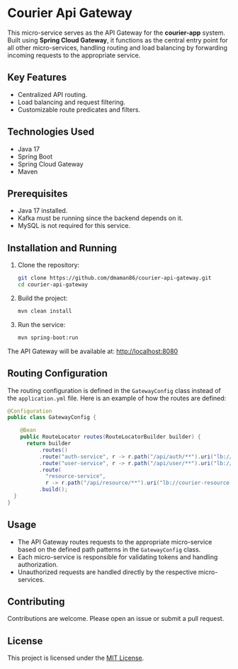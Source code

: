 # Courier Api Gateway

This micro-service serves as the API Gateway for the **courier-app** system. Built using **Spring Cloud Gateway**, it functions as the central entry point for all other micro-services, handling routing and load balancing by forwarding incoming requests to the appropriate service.

## Key Features

- Centralized API routing.
- Load balancing and request filtering.
- Customizable route predicates and filters.

## Technologies Used

- Java 17
- Spring Boot
- Spring Cloud Gateway
- Maven

## Prerequisites

- Java 17 installed.
- Kafka must be running since the backend depends on it.
- MySQL is not required for this service.

## Installation and Running

1. Clone the repository:

   ```bash
   git clone https://github.com/dmaman86/courier-api-gateway.git
   cd courier-api-gateway
   ```

2. Build the project:

   ```bash
   mvn clean install
   ```

3. Run the service:

   ```bash
   mvn spring-boot:run
   ```

The API Gateway will be available at: [http://localhost:8080](http://localhost:8080)

## Routing Configuration

The routing configuration is defined in the `GatewayConfig` class instead of the `application.yml` file. Here is an example of how the routes are defined:

```java
@Configuration
public class GatewayConfig {

    @Bean
    public RouteLocator routes(RouteLocatorBuilder builder) {
      return builder
          .routes()
          .route("auth-service", r -> r.path("/api/auth/**").uri("lb://courier-auth-service"))
          .route("user-service", r -> r.path("/api/user/**").uri("lb://courier-user-service"))
          .route(
            "resource-service",
            r -> r.path("/api/resource/**").uri("lb://courier-resource-service"))
          .build();
  }
}
```

## Usage

- The API Gateway routes requests to the appropriate micro-service based on the defined path patterns in the `GatewayConfig` class.
- Each micro-service is responsible for validating tokens and handling authorization.
- Unauthorized requests are handled directly by the respective micro-services.

## Contributing

Contributions are welcome. Please open an issue or submit a pull request.

## License

This project is licensed under the [MIT License](LICENSE).

